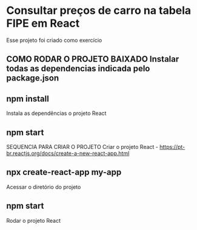 # Consultar preços de carro na tabela FIPE em React
  Esse projeto foi criado como exercício 


## COMO RODAR O PROJETO BAIXADO Instalar todas as dependencias indicada pelo package.json

## npm install
Instala as dependências  o projeto React

## npm start
SEQUENCIA PARA CRIAR O PROJETO Criar o projeto React - https://pt-br.reactjs.org/docs/create-a-new-react-app.html

## npx create-react-app my-app
Acessar o diretório do projeto


## npm start
Rodar o projeto React